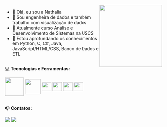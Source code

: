 <img align="right" width="200px" src="https://i.ibb.co/YX3GkRd/meu_avatar.png">

- 👋 Olá, eu sou a Nathalia
- :briefcase: Sou engenheira de dados e também trabalho com visualização de dados
- 🎒 Atualmente curso Análise e Desenvolvimento de Sistemas na USCS
- 🌱 Estou aprofundando os conhecimentos em Python, C, C#, Java, JavaScript/HTML/CSS, Banco de Dados e ETL

##

:computer: **Tecnologias e Ferramentas:**
<div>
<img align="center" src="https://cdn.jsdelivr.net/gh/devicons/devicon/icons/mysql/mysql-original-wordmark.svg" width="60" height="60"/>
<img align="center" src="https://cdn.jsdelivr.net/gh/devicons/devicon/icons/oracle/oracle-original.svg" width="50" height="50" />
<img align="center"  src="https://cdn.jsdelivr.net/gh/devicons/devicon/icons/figma/figma-original.svg" width="30" height="30" />
<img align="center"  src="https://cdn.jsdelivr.net/gh/devicons/devicon/icons/jupyter/jupyter-original-wordmark.svg"  width="30" height="30" />
<img align="center" src="https://upload.wikimedia.org/wikipedia/commons/c/cf/New_Power_BI_Logo.svg" width="30" height="30"/>
<img align="center" src=https://upload.wikimedia.org/wikipedia/commons/5/5a/Ionicons_logo-tableau.svg width="30" height="30"/>
</div>

<!--##

<div>
<a href="https://github.com/NatPach00">
<img height="180em" src="https://github-readme-stats.vercel.app/api/top-langs/?username=NatPach00&layout=compact&langs_count=7&theme=dracula"/>
<img height="180em" src="https://github-readme-stats.vercel.app/api?username=NatPach00&show_icons=true&theme=dracula&include_all_commits=true&count_private=true"/>
</div>
-->
##

:mailbox_with_no_mail: **Contatos:**

<div>
<a href = "mailto:aspacheconbb@gmail.com"><img src="https://img.shields.io/badge/-Gmail-%23333?style=for-the-badge&logo=gmail&logoColor=white" target="_blank"></a>
<a href="https://www.linkedin.com/in/nath-pacheco" target="_blank"><img src="https://img.shields.io/badge/-LinkedIn-%230077B5?style=for-the-badge&logo=linkedin&logoColor=white" target="_blank"></a>
</div>
